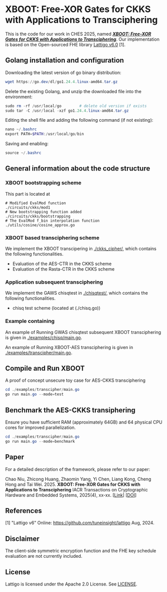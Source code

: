 # XBOOT: Free-XOR Gates for CKKS  with Applications to Transciphering
This is the code for our work in CHES 2025, named ***[XBOOT: Free-XOR Gates for CKKS  with Applications to Transciphering](https://eprint.iacr.org/2025/074)***.
Our implementation is based on the Open-sourced FHE library [Lattigo v6.0](https://github.com/tuneinsight/lattigo) [1]. 

## Golang installation and configuration
Downloading the latest version of go binary distribution:
```PowerShell
wget https://go.dev/dl/go1.24.4.linux-amd64.tar.gz
```
Delete the existing Golang, and unzip the downloaded file into the environment:
```PowerShell
sudo rm -rf /usr/local/go        # delete old version if exists
sudo tar -C /usr/local -xzf go1.24.4.linux-amd64.tar.gz
```
Editing the shell file and adding the following command (if not existing):
```PowerShell
nano ~/.bashrc
export PATH=$PATH:/usr/local/go/bin
```
Saving and enabling:
```PowerShell
source ~/.bashrc
```
## General information about the code structure
### XBOOT bootstrapping scheme
This part is located at 
```
# Modified EvalMod function
./circuits/ckks/mod1
# New bootstrapping function added
./circuits/ckks/bootstrapping
# The EvalMod f_bin interpolation function
./utils/cosine/cosine_approx.go
```
### XBOOT based transciphering scheme

We implement the XBOOT transcipering in [./ckks_cipher/](./ckks_cipher/), which contains the following functionalities.
- Evaluation of the AES-CTR in the CKKS scheme
- Evaluation of the Rasta-CTR in the CKKS scheme

### Application subsequent transciphering
We implement the GAWS chisqtest in [./chisqtest/](./chisqtest/), which contains the following functionalities.
- chisq test scheme (located at (./chisq.go))

### Example containing
An example of Running GWAS chisqtest subsequent XBOOT transciphering is given in [./examples/chisq/main.go](./examples/chisq/main.go).

An example of Running XBOOT-AES transciphering is given in [./examples/transcipher/main.go](./examples/transcipher/main.go).


## Compile and Run XBOOT
A proof of concept unsecure toy case for AES-CKKS transciphering 
```PowerShell
cd ./examples/transcipher/main.go
go run main.go --mode=test
```

## Benchmark the AES-CKKS transiphering 
Ensure you have sufficient RAM (approximately 64GB) and 64 physical CPU cores for improved parallelization. 

```PowerShell
cd ./examples/transcipher/main.go
go run main.go --mode=benchmark
```

## Paper
For a detailed description of the framework, please refer to our paper:

Chao Niu, Zhicong Huang, Zhaomin Yang, Yi Chen, Liang Kong, Cheng Hong and Tai Wei. 2025. **XBOOT: Free-XOR Gates for CKKS with
Applications to Transciphering** IACR Transactions on Cryptographic Hardware and Embedded Systems, 2025(4), xx-xx. \[[Link](TODO)\] \[[DOI](TODO)\]

## References
[1] "Lattigo v6" Online: https://github.com/tuneinsight/lattigo Aug, 2024.

## Disclaimer
The client-side symmetric encryption function and the FHE key schedule evaluation are not currently included.

## License
Lattigo is licensed under the Apache 2.0 License. See [LICENSE](https://github.com/tuneinsight/lattigo/blob/master/LICENSE).

